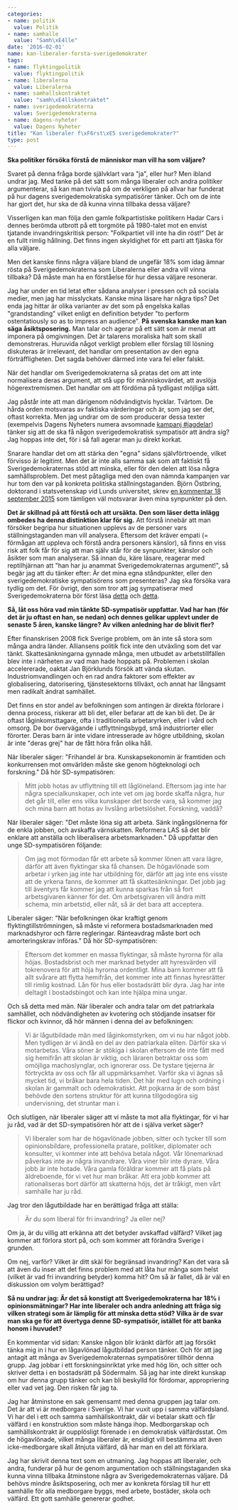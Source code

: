 ```yaml
---
categories:
- name: politik
  value: Politik
- name: samhalle
  value: "Samh\xE4lle"
date: '2016-02-01'
name: kan-liberaler-forsta-sverigedemokrater
tags:
- name: flyktingpolitik
  value: flyktingpolitik
- name: liberalerna
  value: Liberalerna
- name: samhallskontraktet
  value: "samh\xE4llskontraktet"
- name: sverigedemokraterna
  value: Sverigedemokraterna
- name: dagens-nyheter
  value: Dagens Nyheter
title: "Kan liberaler f\xF6rst\xE5 sverigedemokrater?"
type: post
---
```

**Ska politiker försöka förstå de människor man vill ha som väljare?**

Svaret på denna fråga borde självklart vara "ja", eller hur? Men ibland undrar jag. Med tanke på det sätt som många liberaler och andra politiker argumenterar, så kan man tvivla på om de verkligen på allvar har funderat på hur dagens sverigedemokratiska sympatisörer tänker. Och om de inte har gjort det, hur ska de då kunna vinna tillbaka dessa väljare?

Visserligen kan man följa den gamle folkpartistiske politikern Hadar Cars i dennes berömda utbrott på ett torgmöte på 1980-talet mot en envist tjatande invandringskritisk person: "Folkpartiet vill inte ha din röst!" Det är en fullt rimlig hållning. Det finns ingen skyldighet för ett parti att fjäska för alla väljare.

Men det kanske finns några väljare bland de ungefär 18% som idag ämnar rösta på Sverigedemokraterna som Liberalerna eller andra vill vinna tillbaka? Då måste man ha en förståelse för hur dessa väljare resonerar.



Jag har under en tid letat efter sådana analyser i pressen och på sociala medier, men jag har misslyckats. Kanske mina läsare har några tips? Det enda jag hittar är olika varianter av det som på engelska kallas "grandstanding" vilket enligt en definition betyder "to perform ostentatiously so as to impress an audience". **På svenska kanske man kan säga åsiktsposering.** Man talar och agerar på ett sätt som är menat att imponera på omgivningen. Det är talarens moraliska halt som skall demonstreras. Huruvida något verkligt problem eller förslag till lösning diskuteras är irrelevant, det handlar om presentation av den egna förträffligheten. Det sagda behöver därmed inte vara fel eller falskt.

När det handlar om Sverigedemokraterna så pratas det om att inte normalisera deras argument, att stå upp för människovärdet, att avslöja högerextremismen. Det handlar om att fördöma på tydligast möjliga sätt.

Jag påstår inte att man därigenom nödvändigtvis hycklar. Tvärtom. De hårda orden motsvaras av faktiska värderingar och är, som jag ser det, oftast korrekta. Men jag undrar om de som producerar dessa texter (exempelvis Dagens Nyheters numera avsomnade [kampanj #jagdelar](http://www.dn.se/ledare/peter-wolodarski-jagdelar-tron-pa-humanitet-och-medmansklighet/)) tänker sig att de ska få någon sverigedemokratisk sympatisör att ändra sig? Jag hoppas inte det, för i så fall agerar man ju direkt korkat. 

Snarare handlar det om att stärka den "egna" sidans självförtroende, vilket förvisso är legitimt. Men det är inte alls samma sak som att faktiskt få Sverigedemokraternas stöd att minska, eller för den delen att lösa några samhällsproblem. Det mest påtagliga med den ovan nämnda kampanjen var hur tom den var på konkreta politiska ställningstaganden. Björn Östbring, doktorand i statsvetenskap vid Lunds universitet, skrev [en kommentar 18 september 2015](https://bjornostbring.wordpress.com/2015/09/13/svar-till-peter-wolodarski/) som tämligen väl motsvarar även mina synpunkter på den.

**Det är skillnad på att förstå och att ursäkta. Den som läser detta inlägg ombedes ha denna distinktion klar för sig.** Att förstå innebär att man försöker begripa hur situationen upplevs av de personer vars ställningstaganden man vill analysera. Eftersom det kräver empati (= förmågan att uppleva och förstå andra personers känslor), så finns en viss risk att folk får för sig att man själv står för de synpunkter, känslor och åsikter som man analyserar. Så innan du, käre läsare, reagerar med reptilhjärnan att "han har ju anammat Sverigedemokraternas argument!", så begär jag att du tänker efter: Är det mina egna ståndpunkter, eller den sverigedemokratiske sympatisörens som presenteras? Jag ska försöka vara tydlig om det. För övrigt, den som tror att jag sympatiserar med Sverigedemokraterna bör först läsa [detta](/2014/12/12/joda-sverigedemokraterna-ar-nyfascister/) och [detta](/2014/05/28/sa-ser-den-moderna-nazismen-ut/).

**Så, låt oss höra vad min tänkte SD-sympatisör uppfattar. Vad har han (för det är ju oftast en han, se nedan) och dennes gelikar upplevt under de senaste 5 åren, kanske längre? Av vilken anledning har de blivit fler?**

Efter finanskrisen 2008 fick Sverige problem, om än inte så stora som många andra länder. Alliansens politik fick inte den utväxling som det var tänkt. Skattesänkningarna gynnade många, men utbudet av arbetstillfällen blev inte i närheten av vad man hade hoppats på. Problemen i skolan accelererade, oaktat Jan Björklunds försök att vända skutan. Industriomvandlingen och en rad andra faktorer som effekter av globalisering, datorisering, tjänstesektorns tillväxt, och annat har långsamt men radikalt ändrat samhället.

Det finns en stor andel av befolkningen som antingen är direkta förlorare i denna process, riskerar att bli det, eller befarar att de kan bli det. De är oftast låginkomsttagare, ofta i traditionella arbetaryrken, eller i vård och omsorg. De bor övervägande i utflyttningsbygd, små industriorter eller förorter. Deras barn är inte vidare intresserade av högre utbildning, skolan är inte "deras grej" har de fått höra från olika håll.

När liberaler säger: "Frihandel är bra. Kunskapsekonomin är framtiden och konkurrensen mot omvärlden måste ske genom högteknologi och forskning." Då hör SD-sympatisören:

> Mitt jobb hotas av utflyttning till ett låglöneland. Eftersom jag inte har några specialkunskaper, och inte vet om jag borde skaffa några, hur det går till, eller ens vilka kunskaper det borde vara, så kommer jag och mina barn att hotas av livslång arbetslöshet. Forskning, vaddå?

När liberaler säger: "Det måste löna sig att arbeta. Sänk ingångslönerna för de enkla jobben, och avskaffa värnskatten. Reformera LAS så det blir enklare att anställa och liberalisera arbetsmarknaden." Då uppfattar den unge SD-sympatisören följande:

> Om jag mot förmodan får ett arbete så kommer lönen att vara lägre, därför att även flyktingar ska få chansen. De högavlönade som arbetar i yrken jag inte har utbildning för, därför att jag inte ens visste att de yrkena fanns, de kommer att få skattesänkningar. Det jobb jag till äventyrs får kommer jag att kunna sparkas från så fort arbetsgivaren känner för det. Om arbetsgivaren vill ändra mitt schema, min arbetstid, eller nåt, så är det bara att acceptera.

Liberaler säger: "När befolkningen ökar kraftigt genom flyktingtillströmningen, så måste vi reformera bostadsmarknaden med marknadshyror och färre regleringar. Ränteavdrag måste bort och amorteringskrav införas." Då hör SD-sympatisören:

> Eftersom det kommer en massa flyktingar, så måste hyrorna för alla höjas. Bostadsbrist och mer marknad betyder att hyresvärden vill tokrenovera för att höja hyrorna ordentligt. Mina barn kommer att få allt svårare att flytta hemifrån, det kommer inte att finnas hyresrätter till rimlig kostnad. Lån för hus eller bostadsrätt blir dyra. Jag har inte deltagit i bostadsbingot och kan inte hjälpa mina ungar.

Och så detta med män. När liberaler och andra talar om det patriarkala samhället, och nödvändigheten av kvotering och stödjande insatser för flickor och kvinnor, då hör männen i denna del av befolkningen:

> Vi är lågutbildade män med låginkomstyrken, om vi nu har något jobb. Men tydligen är vi ändå en del av den patriarkala eliten. Därför ska vi motarbetas. Våra söner är stökiga i skolan eftersom de inte fått med sig hemifrån att skolan är viktig, och läraren betraktar oss som omöjliga machoslynglar, och ignorerar oss. De tystare tjejerna är förtryckta av oss och får all uppmärksamhet. Varför ska vi ägnas så mycket tid, vi bråkar bara hela tiden. Det här med lugn och ordning i skolan är gammalt och odemokratiskt. Att pojkarna är de som bäst behövde den sortens struktur för att kunna tillgodogöra sig undervisning, det struntar man i.

Och slutligen, när liberaler säger att vi måste ta mot alla flyktingar, för vi har ju råd, vad är det SD-sympatisören hör att de i själva verket säger?

> Vi liberaler som har de högavlönade jobben, sitter och tycker till som opinionsbildare, professionella pratare, politiker, diplomater och konsulter, vi kommer inte att behöva betala något. Vår lönemarknad påverkas inte av några invandrare. Våra viner blir inte dyrare. Våra jobb är inte hotade. Våra gamla föräldrar kommer att få plats på äldreboende, för vi vet hur man bråkar. Att era jobb kommer att rationaliseras bort därför att skatterna höjs, det är tråkigt, men vårt samhälle har ju råd.

Jag tror den lågutbildade har en berättigad fråga att ställa:

> Är du som liberal för fri invandring? Ja eller nej?

Om ja, är du villig att erkänna att det betyder avskaffad välfärd? Vilket jag kommer att förlora stort på, och som kommer att förändra Sverige i grunden.

Om nej, varför? Vilket är ditt skäl för begränsad invandring? Kan det vara så att även du inser att det finns problem med att låta hur många som helst (vilket är vad fri invandring betyder) komma hit? Om så är fallet, då är väl en diskussion om volym berättigad?

**Så nu undrar jag: Är det så konstigt att Sverigedemokraterna har 18% i opinionsmätningar? Har inte liberaler och andra anledning att fråga sig vilken strategi som är lämplig för att minska detta stöd? Vilka är de svar man ska ge för att övertyga denne SD-sympatisör, istället för att banka honom i huvudet?**

En kommentar vid sidan: Kanske någon blir kränkt därför att jag försökt tänka mig in i hur en lågavlönad lågutbildad person tänker. Och för att jag antagit att många av Sverigedemokraternas sympatisörer tillhör denna grupp. Jag jobbar i ett forskningsinriktat yrke med hög lön, och sitter och skriver detta i en bostadsrätt på Södermalm. Så jag har inte direkt kunskap om hur denna grupp tänker och kan bli beskylld för fördomar, appropriering eller vad vet jag. Den risken får jag ta.

Jag har åtminstone en sak gemensamt med denna gruppen jag talar om. Det är att vi är medborgare i Sverige. Vi har vuxit upp i samma välfärdsland. Vi har del i ett och samma samhällskontrakt, där vi betalar skatt och får välfärd i en konstruktion som måste hänga ihop. Medborgarskap och samhällskontrakt är oupplösligt förenade i en demokratisk välfärdsstat. Om de högavlönade, vilket många liberaler är, ensidigt vill bestämma att även icke-medborgare skall åtnjuta välfärd, då har man en del att förklara.

Jag har skrivit denna text som en utmaning. Jag hoppas att liberaler, och andra, funderar på hur de genom argumentation och ställningstaganden ska kunna vinna tillbaka åtminstone några av Sverigedemokraternas väljare. Då behövs mindre åsiktsposering, och mer av konkreta förslag till hur ett samhälle för alla medborgare byggs, med arbete, bostäder, skola och välfärd. Ett gott samhälle genererar godhet.

